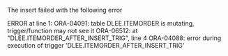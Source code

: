 The insert failed with the following error

ERROR at line 1:
ORA-04091: table DLEE.ITEMORDER is mutating, trigger/function may not see it
ORA-06512: at "DLEE.ITEMORDER_AFTER_INSERT_TRIG", line 4
ORA-04088: error during execution of trigger 'DLEE.ITEMORDER_AFTER_INSERT_TRIG'


